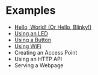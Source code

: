 # Examples

* [Hello, World! (Or Hello, Blinky!)](./hello_world.md)
* [Using an LED](using_an_led.md)
* [Using a Button](./using_a_button.md)
* [Using WiFi]()
* Creating an Access Point
* Using an HTTP API
* Serving a Webpage